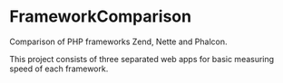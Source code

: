 FrameworkComparison
===================

Comparison of PHP frameworks Zend, Nette and Phalcon.

This project consists of three separated web apps for basic measuring speed of each framework.
